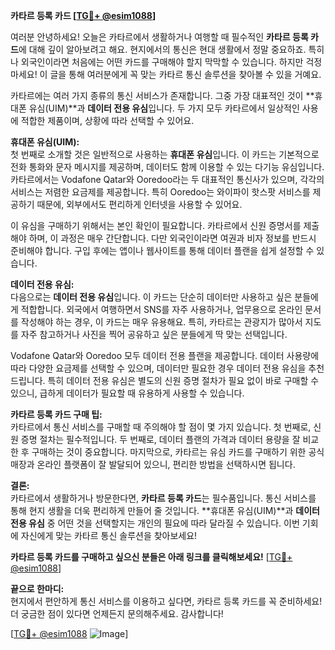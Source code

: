 **카타르 등록 카드 [[TG💪+ @esim1088](https://t.me/s/esim1088)]**

여러분 안녕하세요! 오늘은 카타르에서 생활하거나 여행할 때 필수적인 **카타르 등록 카드**에 대해 깊이 알아보려고 해요. 현지에서의 통신은 현대 생활에서 정말 중요하죠. 특히나 외국인이라면 처음에는 어떤 카드를 구매해야 할지 막막할 수 있습니다. 하지만 걱정 마세요! 이 글을 통해 여러분에게 꼭 맞는 카타르 통신 솔루션을 찾아볼 수 있을 거예요.

카타르에는 여러 가지 종류의 통신 서비스가 존재합니다. 그중 가장 대표적인 것이 **휴대폰 유심(UIM)**과 **데이터 전용 유심**입니다. 두 가지 모두 카타르에서 일상적인 사용에 적합한 제품이며, 상황에 따라 선택할 수 있어요. 

**휴대폰 유심(UIM):**  
첫 번째로 소개할 것은 일반적으로 사용하는 **휴대폰 유심**입니다. 이 카드는 기본적으로 전화 통화와 문자 메시지를 제공하며, 데이터도 함께 이용할 수 있는 다기능 유심입니다. 카타르에서는 Vodafone Qatar와 Ooredoo라는 두 대표적인 통신사가 있으며, 각각의 서비스는 저렴한 요금제를 제공합니다. 특히 Ooredoo는 와이파이 핫스팟 서비스를 제공하기 때문에, 외부에서도 편리하게 인터넷을 사용할 수 있어요.  

이 유심을 구매하기 위해서는 본인 확인이 필요합니다. 카타르에서 신원 증명서를 제출해야 하며, 이 과정은 매우 간단합니다. 다만 외국인이라면 여권과 비자 정보를 반드시 준비해야 합니다. 구입 후에는 앱이나 웹사이트를 통해 데이터 플랜을 쉽게 설정할 수 있습니다.

**데이터 전용 유심:**  
다음으로는 **데이터 전용 유심**입니다. 이 카드는 단순히 데이터만 사용하고 싶은 분들에게 적합합니다. 외국에서 여행하면서 SNS를 자주 사용하거나, 업무용으로 온라인 문서를 작성해야 하는 경우, 이 카드는 매우 유용해요. 특히, 카타르는 관광지가 많아서 지도를 자주 참고하거나 사진을 찍어 공유하고 싶은 분들에게 딱 맞는 선택입니다.  

Vodafone Qatar와 Ooredoo 모두 데이터 전용 플랜을 제공합니다. 데이터 사용량에 따라 다양한 요금제를 선택할 수 있으며, 데이터만 필요한 경우 데이터 전용 유심을 추천드립니다. 특히 데이터 전용 유심은 별도의 신원 증명 절차가 필요 없이 바로 구매할 수 있으니, 급하게 데이터가 필요할 때 유용하게 사용할 수 있습니다.

**카타르 등록 카드 구매 팁:**  
카타르에서 통신 서비스를 구매할 때 주의해야 할 점이 몇 가지 있습니다. 첫 번째로, 신원 증명 절차는 필수적입니다. 두 번째로, 데이터 플랜의 가격과 데이터 용량을 잘 비교한 후 구매하는 것이 중요합니다. 마지막으로, 카타르는 유심 카드를 구매하기 위한 공식 매장과 온라인 플랫폼이 잘 발달되어 있으니, 편리한 방법을 선택하시면 됩니다.

**결론:**  
카타르에서 생활하거나 방문한다면, **카타르 등록 카드**는 필수품입니다. 통신 서비스를 통해 현지 생활을 더욱 편리하게 만들어 줄 것입니다. **휴대폰 유심(UIM)**과 **데이터 전용 유심** 중 어떤 것을 선택할지는 개인의 필요에 따라 달라질 수 있습니다. 이번 기회에 자신에게 맞는 카타르 통신 솔루션을 찾아보세요!

**카타르 등록 카드를 구매하고 싶으신 분들은 아래 링크를 클릭해보세요!** [[TG💪+ @esim1088](https://t.me/s/esim1088)]

**끝으로 한마디:**  
현지에서 편안하게 통신 서비스를 이용하고 싶다면, 카타르 등록 카드를 꼭 준비하세요! 더 궁금한 점이 있다면 언제든지 문의해주세요. 감사합니다!

[[TG💪+ @esim1088](https://t.me/s/esim1088) ![Image](https://i.postimg.cc/Y0z9fWf4/image.png)]